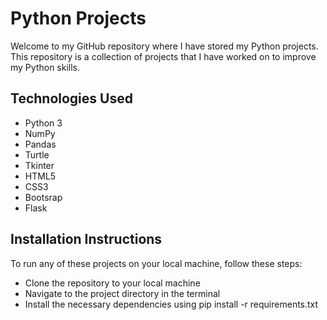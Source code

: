 # Python Projects

Welcome to my GitHub repository where I have stored my Python projects. This repository is a collection of projects that I have worked on to improve my Python skills.

## Technologies Used

- Python 3
- NumPy
- Pandas
- Turtle
- Tkinter
- HTML5
- CSS3
- Bootsrap
- Flask

## Installation Instructions

To run any of these projects on your local machine, follow these steps:

- Clone the repository to your local machine
- Navigate to the project directory in the terminal
- Install the necessary dependencies using pip install -r requirements.txt
